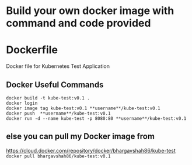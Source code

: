 # Build your own docker image with command and code provided

# Dockerfile
Docker file for Kubernetes Test Application 

<h2> Docker Useful Commands </h2>
<p>
<code>docker build -t kube-test:v0.1 . </code><br>
<code>docker login</code><br>
<code>docker image tag kube-test:v0.1 **username**/kube-test:v0.1</code><br>
<code>docker push  **username**/kube-test:v0.1</code><br>
<code>docker run -d --name kube-test -p 8080:80 **username**/kube-test:v0.1</code><br>
</p>

## else you can pull my Docker image from
https://cloud.docker.com/repository/docker/bhargavshah86/kube-test
<br> 
<code>docker pull bhargavshah86/kube-test:v0.1</code>
